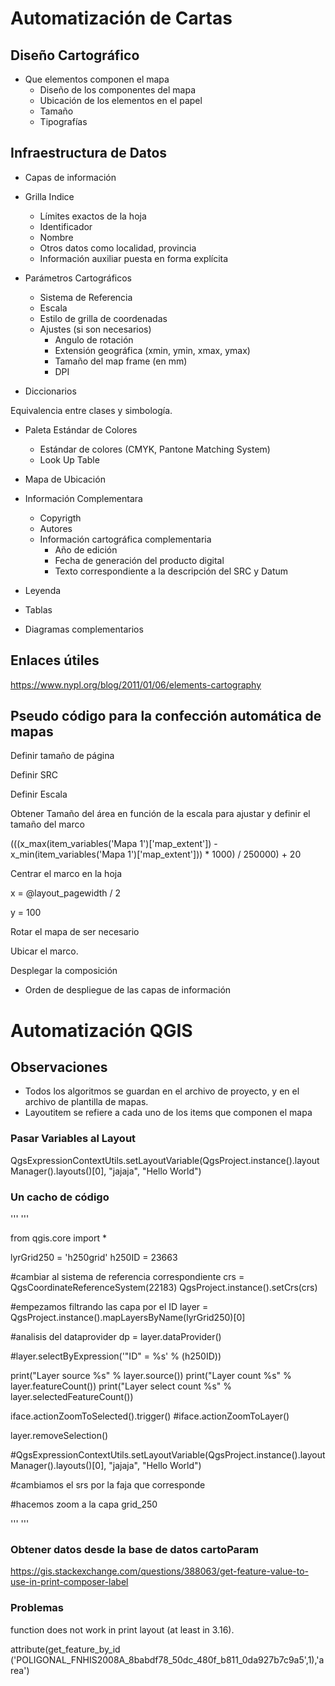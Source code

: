 # Automatización de Cartas

## Diseño Cartográfico
* Que elementos componen el mapa
  * Diseño de los componentes del mapa
  * Ubicación de los elementos en el papel
  * Tamaño
  * Tipografías

## Infraestructura de Datos

* Capas de información
* Grilla Indice
  * Límites exactos de la hoja
  * Identificador
  * Nombre
  * Otros datos como localidad, provincia
  * Información auxiliar puesta en forma explícita

* Parámetros Cartográficos
  * Sistema de Referencia
  * Escala
  * Estilo de grilla de coordenadas
  * Ajustes (si son necesarios)
    * Angulo de rotación
    * Extensión geográfica (xmin, ymin, xmax, ymax)
    * Tamaño del map frame (en mm)
    * DPI

* Diccionarios 

Equivalencia entre clases y simbología.

* Paleta Estándar de Colores
  * Estándar de colores (CMYK, Pantone Matching System)
  * Look Up Table 
 
* Mapa de Ubicación
* Información Complementara
  * Copyrigth
  * Autores
  * Información cartográfica complementaria
    * Año de edición
    * Fecha de generación del producto digital
    * Texto correspondiente a la descripción del SRC y Datum
* Leyenda
* Tablas
* Diagramas complementarios



## Enlaces útiles
https://www.nypl.org/blog/2011/01/06/elements-cartography

## Pseudo código para la confección automática de mapas

Definir tamaño de página

Definir SRC

Definir Escala

Obtener Tamaño del área en función de la escala para ajustar y definir el tamaño del marco

(((x_max(item_variables('Mapa 1')['map_extent']) - x_min(item_variables('Mapa 1')['map_extent'])) * 1000) / 250000) + 20

Centrar el marco en la hoja

x = @layout_pagewidth / 2

y = 100


Rotar el mapa de ser necesario

Ubicar el marco. 

Desplegar la composición
* Orden de despliegue de las capas de información

# Automatización QGIS
## Observaciones
* Todos los algoritmos se guardan en el archivo de proyecto, y en el archivo de plantilla de mapas.
* Layoutitem se refiere a cada uno de los items que componen el mapa

### Pasar Variables al Layout

QgsExpressionContextUtils.setLayoutVariable(QgsProject.instance().layoutManager().layouts()[0], "jajaja", "Hello World")

### Un cacho de código

'''
'''

from qgis.core import *

lyrGrid250 = 'h250grid'
h250ID     = 23663

#cambiar al sistema de referencia correspondiente
crs = QgsCoordinateReferenceSystem(22183)
QgsProject.instance().setCrs(crs)

#empezamos filtrando las capa por el ID
layer = QgsProject.instance().mapLayersByName(lyrGrid250)[0]

#analisis del dataprovider
dp = layer.dataProvider()

#layer.selectByExpression('\"ID\" = %s' % (h250ID))

print("Layer source %s" % layer.source())
print("Layer count %s" % layer.featureCount())
print("Layer select count %s" % layer.selectedFeatureCount())

iface.actionZoomToSelected().trigger()
#iface.actionZoomToLayer()

layer.removeSelection()

#QgsExpressionContextUtils.setLayoutVariable(QgsProject.instance().layoutManager().layouts()[0], "jajaja", "Hello World")

#cambiamos el srs por la faja que corresponde

#hacemos zoom a la capa grid_250

'''
'''

### Obtener datos desde la base de datos cartoParam

https://gis.stackexchange.com/questions/388063/get-feature-value-to-use-in-print-composer-label

### Problemas

function does not work in print layout (at least in 3.16). 

attribute(get_feature_by_id ('POLIGONAL_FNHIS2008A_8babdf78_50dc_480f_b811_0da927b7c9a5',1),'area')
